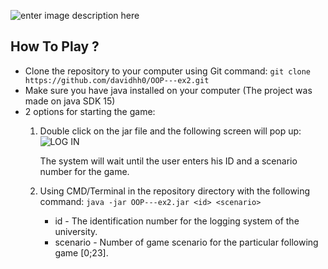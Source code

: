 ![enter image description here](https://images-wixmp-ed30a86b8c4ca887773594c2.wixmp.com/f/f21a74a1-65e0-4c8b-9b4f-80db3b5bbddb/d4j9r5t-b6e665df-0ef6-4228-8896-9a9b1a0b9932.jpg?token=eyJ0eXAiOiJKV1QiLCJhbGciOiJIUzI1NiJ9.eyJzdWIiOiJ1cm46YXBwOiIsImlzcyI6InVybjphcHA6Iiwib2JqIjpbW3sicGF0aCI6IlwvZlwvZjIxYTc0YTEtNjVlMC00YzhiLTliNGYtODBkYjNiNWJiZGRiXC9kNGo5cjV0LWI2ZTY2NWRmLTBlZjYtNDIyOC04ODk2LTlhOWIxYTBiOTkzMi5qcGcifV1dLCJhdWQiOlsidXJuOnNlcnZpY2U6ZmlsZS5kb3dubG9hZCJdfQ.H3fYfKxbmr_xGx-fyLJTJ8mZ_kPMgBfiMgGrmu6Sjiw)
## How To Play ?

 - Clone the repository to your computer using Git command:
  `git clone https://github.com/davidhh0/OOP---ex2.git`
 - Make sure you have java installed on your computer (The project was made on java SDK 15)
 - 2 options for starting the game: 
	 1. Double click on the jar file and the following screen will pop up:
		 ![LOG IN](https://i.ibb.co/HHJ0dks/LOGO-300.png)
		 
		 The system will wait until the user enters his ID and a scenario number for the game.
	 3. Using CMD/Terminal in the repository directory with the following command:
		`java -jar OOP---ex2.jar <id> <scenario>`
		
		 -  id - The identification number for the logging system of the university.
		 - scenario - Number of game scenario for the particular following game [0;23].
		 


		

 
